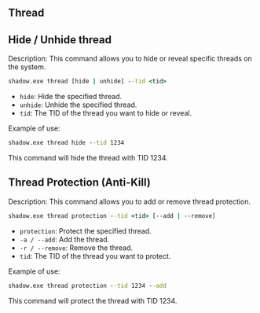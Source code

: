 ## Thread

## Hide / Unhide thread

Description:
This command allows you to hide or reveal specific threads on the system.

```cmd
shadow.exe thread [hide | unhide] --tid <tid>
```

* `hide`: Hide the specified thread.
* `unhide`: Unhide the specified thread.
* `tid`: The TID of the thread you want to hide or reveal.

Example of use:

```cmd
shadow.exe thread hide --tid 1234
```

This command will hide the thread with TID 1234.

## Thread Protection (Anti-Kill)

Description:
This command allows you to add or remove thread protection.

```cmd
shadow.exe thread protection --tid <tid> [--add | --remove]
```

* `protection`: Protect the specified thread.
* `-a / --add`: Add the thread.
* `-r / --remove`: Remove the thread.
* `tid`: The TID of the thread you want to protect.

Example of use:

```cmd
shadow.exe thread protection --tid 1234 --add
```

This command will protect the thread with TID 1234.